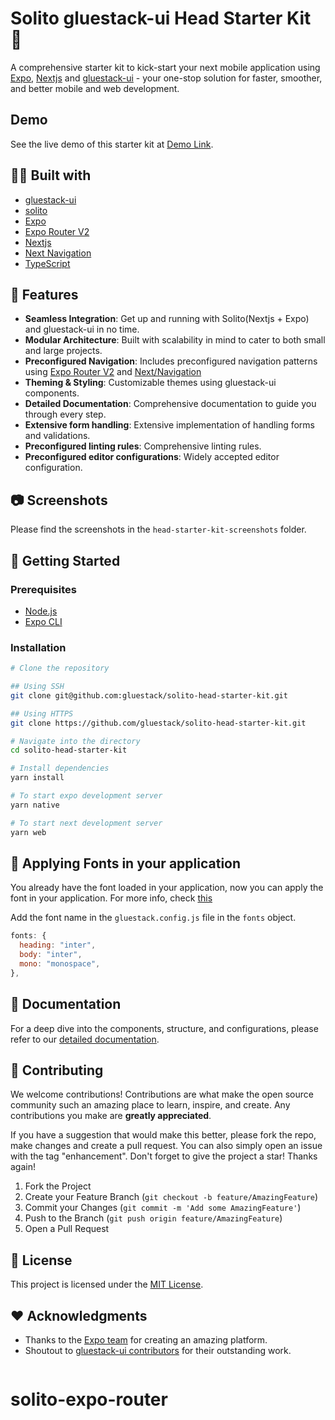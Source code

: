 # Solito gluestack-ui Head Starter Kit 🚀

A comprehensive starter kit to kick-start your next mobile application using [Expo](https://expo.io/), [Nextjs](https://nextjs.org/) and [gluestack-ui](https://ui.gluestack.io) - your one-stop solution for faster, smoother, and better mobile and web development.

## Demo

See the live demo of this starter kit at [Demo Link](https://gluestack-ui-solito-head-starter-kit.vercel.app/).

## 👩‍💻 Built with

- [gluestack-ui](https://ui.gluestack.io)
- [solito](https://solito.dev/)
- [Expo](https://expo.io/)
- [Expo Router V2](https://blog.expo.dev/introducing-expo-router-v2-3850fd5c3ca1)
- [Nextjs](https://nextjs.org/)
- [Next Navigation](https://nextjs.org/docs/app/building-your-application/routing/linking-and-navigating)
- [TypeScript](https://www.typescriptlang.org/)

## 🌟 Features

- **Seamless Integration**: Get up and running with Solito(Nextjs + Expo) and gluestack-ui in no time.
- **Modular Architecture**: Built with scalability in mind to cater to both small and large projects.
- **Preconfigured Navigation**: Includes preconfigured navigation patterns using [Expo Router V2](https://blog.expo.dev/introducing-expo-router-v2-3850fd5c3ca1) and [Next/Navigation](https://nextjs.org/docs/app/building-your-application/routing/linking-and-navigating)
- **Theming & Styling**: Customizable themes using gluestack-ui components.
- **Detailed Documentation**: Comprehensive documentation to guide you through every step.
- **Extensive form handling**: Extensive implementation of handling forms and validations.
- **Preconfigured linting rules**: Comprehensive linting rules.
- **Preconfigured editor configurations**: Widely accepted editor configuration.

## 📷 Screenshots

Please find the screenshots in the `head-starter-kit-screenshots` folder.

## 🚀 Getting Started

### Prerequisites

- [Node.js](https://nodejs.org/)
- [Expo CLI](https://expo.io/tools#cli)

### Installation

```bash
# Clone the repository

## Using SSH
git clone git@github.com:gluestack/solito-head-starter-kit.git

## Using HTTPS
git clone https://github.com/gluestack/solito-head-starter-kit.git

# Navigate into the directory
cd solito-head-starter-kit

# Install dependencies
yarn install

# To start expo development server
yarn native

# To start next development server
yarn web
```

## 🌈 Applying Fonts in your application

You already have the font loaded in your application, now you can apply the font in your application.
For more info, check [this](https://gluestack.io/ui/docs/advanced/fonts)

Add the font name in the `gluestack.config.js` file in the `fonts` object.

```javascript
fonts: {
  heading: "inter",
  body: "inter",
  mono: "monospace",
},
```

## 📖 Documentation

For a deep dive into the components, structure, and configurations, please refer to our [detailed documentation](https://ui.gluestack.io/docs/getting-started/installation).

## 🙌 Contributing

We welcome contributions! Contributions are what make the open source community such an amazing place to learn, inspire, and create. Any contributions you make are **greatly appreciated**.

If you have a suggestion that would make this better, please fork the repo, make changes and create a pull request. You can also simply open an issue with the tag "enhancement".
Don't forget to give the project a star! Thanks again!

1. Fork the Project
2. Create your Feature Branch (`git checkout -b feature/AmazingFeature`)
3. Commit your Changes (`git commit -m 'Add some AmazingFeature'`)
4. Push to the Branch (`git push origin feature/AmazingFeature`)
5. Open a Pull Request

## 📄 License

This project is licensed under the [MIT License](https://opensource.org/license/mit/).

## ❤️ Acknowledgments

- Thanks to the [Expo team](https://expo.io/) for creating an amazing platform.
- Shoutout to [gluestack-ui contributors](https://gluestack.io/) for their outstanding work.

```

```
# solito-expo-router
